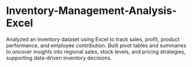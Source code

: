 # Inventory-Management-Analysis-Excel
Analyzed an inventory dataset using Excel to track sales, profit, product performance, and employee contribution. Built pivot tables and summaries to uncover insights into regional sales, stock levels, and pricing strategies, supporting data-driven inventory decisions.
